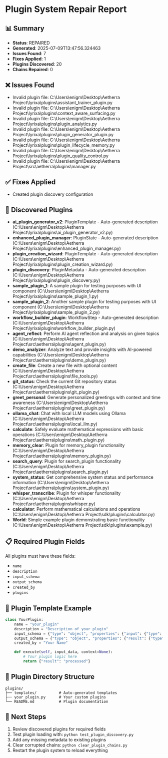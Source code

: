 # Plugin System Repair Report

## 📊 Summary
- **Status**: REPAIRED
- **Generated**: 2025-07-09T13:47:56.324463
- **Issues Found**: 7
- **Fixes Applied**: 1
- **Plugins Discovered**: 20
- **Chains Repaired**: 0

## ❌ Issues Found
- Invalid plugin file: C:\Users\enigm\Desktop\Aetherra Project\lyrixa\plugins\assistant_trainer_plugin.py
- Invalid plugin file: C:\Users\enigm\Desktop\Aetherra Project\lyrixa\plugins\context_aware_surfacing.py
- Invalid plugin file: C:\Users\enigm\Desktop\Aetherra Project\lyrixa\plugins\plugin_analytics.py
- Invalid plugin file: C:\Users\enigm\Desktop\Aetherra Project\lyrixa\plugins\plugin_generator_plugin.py
- Invalid plugin file: C:\Users\enigm\Desktop\Aetherra Project\lyrixa\plugins\plugin_lifecycle_memory.py
- Invalid plugin file: C:\Users\enigm\Desktop\Aetherra Project\lyrixa\plugins\plugin_quality_control.py
- Invalid plugin file: C:\Users\enigm\Desktop\Aetherra Project\src\aetherra\plugins\manager.py

## ✅ Fixes Applied
- Created plugin discovery configuration

## 🔌 Discovered Plugins
- **ai_plugin_generator_v2**: PluginTemplate - Auto-generated description (C:\Users\enigm\Desktop\Aetherra Project\lyrixa\plugins\ai_plugin_generator_v2.py)
- **enhanced_plugin_manager**: PluginState - Auto-generated description (C:\Users\enigm\Desktop\Aetherra Project\lyrixa\plugins\enhanced_plugin_manager.py)
- **plugin_creation_wizard**: PluginTemplate - Auto-generated description (C:\Users\enigm\Desktop\Aetherra Project\lyrixa\plugins\plugin_creation_wizard.py)
- **plugin_discovery**: PluginMetadata - Auto-generated description (C:\Users\enigm\Desktop\Aetherra Project\lyrixa\plugins\plugin_discovery.py)
- **sample_plugin_1**: A sample plugin for testing purposes with UI component (C:\Users\enigm\Desktop\Aetherra Project\lyrixa\plugins\sample_plugin_1.py)
- **sample_plugin_2**: Another sample plugin for testing purposes with UI component (C:\Users\enigm\Desktop\Aetherra Project\lyrixa\plugins\sample_plugin_2.py)
- **workflow_builder_plugin**: WorkflowStep - Auto-generated description (C:\Users\enigm\Desktop\Aetherra Project\lyrixa\plugins\workflow_builder_plugin.py)
- **agent_reflect**: Perform AI agent reflection and analysis on given topics (C:\Users\enigm\Desktop\Aetherra Project\src\aetherra\plugins\agent_plugin.py)
- **demo_analyzer**: Analyze text and provide insights with AI-powered capabilities (C:\Users\enigm\Desktop\Aetherra Project\src\aetherra\plugins\demo_plugin.py)
- **create_file**: Create a new file with optional content (C:\Users\enigm\Desktop\Aetherra Project\src\aetherra\plugins\file_tools.py)
- **git_status**: Check the current Git repository status (C:\Users\enigm\Desktop\Aetherra Project\src\aetherra\plugins\git_plugin.py)
- **greet_personal**: Generate personalized greetings with context and time awareness (C:\Users\enigm\Desktop\Aetherra Project\src\aetherra\plugins\greet_plugin.py)
- **ollama_chat**: Chat with local LLM models using Ollama (C:\Users\enigm\Desktop\Aetherra Project\src\aetherra\plugins\local_llm.py)
- **calculate**: Safely evaluate mathematical expressions with basic operations (C:\Users\enigm\Desktop\Aetherra Project\src\aetherra\plugins\math_plugin.py)
- **memory_clear**: Plugin for memory_plugin functionality (C:\Users\enigm\Desktop\Aetherra Project\src\aetherra\plugins\memory_plugin.py)
- **search_query**: Plugin for search_plugin functionality (C:\Users\enigm\Desktop\Aetherra Project\src\aetherra\plugins\search_plugin.py)
- **system_status**: Get comprehensive system status and performance information (C:\Users\enigm\Desktop\Aetherra Project\src\aetherra\plugins\system_plugin.py)
- **whisper_transcribe**: Plugin for whisper functionality (C:\Users\enigm\Desktop\Aetherra Project\src\aetherra\plugins\whisper.py)
- **calculator**: Perform mathematical calculations and operations (C:\Users\enigm\Desktop\Aetherra Project\sdk\plugins\calculator.py)
- **World**: Simple example plugin demonstrating basic functionality (C:\Users\enigm\Desktop\Aetherra Project\sdk\plugins\example.py)

## 📋 Required Plugin Fields
All plugins must have these fields:
- `name`
- `description`
- `input_schema`
- `output_schema`
- `created_by`
- `plugins`

## 🔧 Plugin Template Example
```python
class YourPlugin:
    name = "your_plugin"
    description = "Description of your plugin"
    input_schema = {"type": "object", "properties": {"input": {"type": "string"}}}
    output_schema = {"type": "object", "properties": {"result": {"type": "string"}}}
    created_by = "Your Name"

    def execute(self, input_data, context=None):
        # Your plugin logic here
        return {"result": "processed"}
```

## 📂 Plugin Directory Structure
```
plugins/
├── templates/          # Auto-generated templates
├── your_plugin.py      # Your custom plugins
└── README.md           # Plugin documentation
```

## 🚀 Next Steps
1. Review discovered plugins for required fields
2. Test plugin loading with: `python test_plugin_discovery.py`
3. Add any missing metadata to existing plugins
4. Clear corrupted chains: `python clear_plugin_chains.py`
5. Restart the plugin system to reload everything
